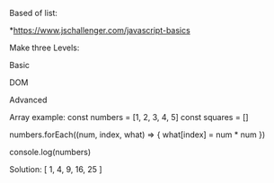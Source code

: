 Based of list:

*https://www.jschallenger.com/javascript-basics

Make three Levels:

Basic

DOM

Advanced



Array example:
const numbers = [1, 2, 3, 4, 5]
const squares = []

numbers.forEach((num, index, what) => {
  what[index] = num * num
})

console.log(numbers)


Solution: 
[ 1, 4, 9, 16, 25 ]
